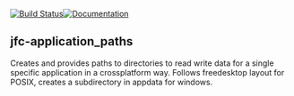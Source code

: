 [![Build Status](https://travis-ci.org/jfcameron/jfc-application_paths.svg?branch=master)](https://travis-ci.org/jfcameron/jfc-application_paths)[![Documentation](https://img.shields.io/badge/documentation-doxygen-blue.svg)](https://jfcameron.github.io/jfc-application_paths/)

## jfc-application_paths

Creates and provides paths to directories to read write data for a single specific application in a crossplatform way.
Follows freedesktop layout for POSIX, creates a subdirectory in appdata for windows.

